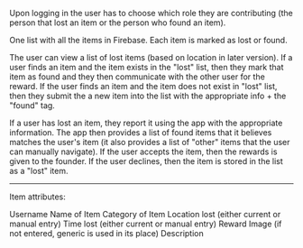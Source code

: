 Upon logging in the user has to choose which role they are contributing (the person that lost an item or the person who found an item).

One list with all the items in Firebase. Each item is marked as lost or found. 

The user can view a list of lost items (based on location in later version). If a user finds an item and the item exists in the "lost" list, then they mark that item as found and they then communicate with the other user for the reward. If the user finds an item and the item does not exist in "lost" list, then they submit the a new item into the list with the appropriate info + the "found" tag. 

If a user has lost an item, they report it using the app with the appropriate information. The app then provides a list of found items that it believes matches the user's item (it also provides a list of "other" items that the user can manually navigate). If the user accepts the item, then the rewards is given to the founder. If the user declines, then the item is stored in the list as a "lost" item.



---------------------
Item attributes:

Username
Name of Item
Category of Item
Location lost (either current or manual entry)
Time lost (either current or manual entry)
Reward
Image (if not entered, generic is used in its place)
Description 
